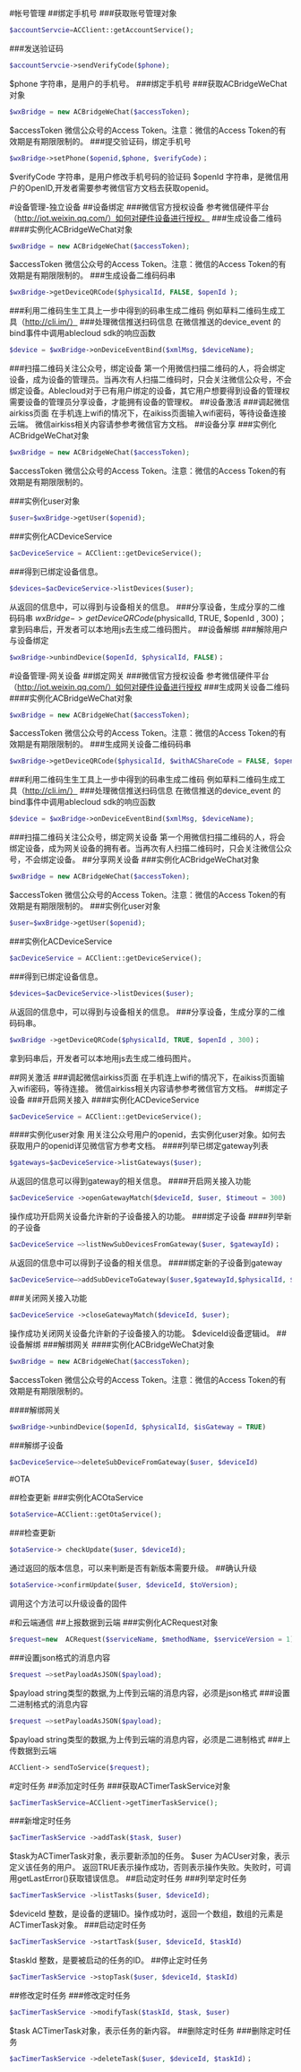 #帐号管理
##绑定手机号
###获取账号管理对象
```php
$accountServcie=ACClient::getAccountService();
```
###发送验证码
```php
$accountServcie->sendVerifyCode($phone);
```
$phone 字符串，是用户的手机号。
###绑定手机号
###获取ACBridgeWeChat对象
```php
$wxBridge = new ACBridgeWeChat($accessToken);
```
$accessToken 微信公众号的Access Token。注意：微信的Access Token的有效期是有期限限制的。
###提交验证码，绑定手机号
```php
$wxBridge->setPhone($openid,$phone, $verifyCode)；
```
$verifyCode 字符串，是用户修改手机号码的验证码
$openId 字符串，是微信用户的OpenID,开发者需要参考微信官方文档去获取openid。



#设备管理-独立设备
##设备绑定
###微信官方授权设备
参考微信硬件平台（http://iot.weixin.qq.com/）如何对硬件设备进行授权。
###生成设备二维码
####实例化ACBridgeWeChat对象
```php
$wxBridge = new ACBridgeWeChat($accessToken);
```
$accessToken 微信公众号的Access Token。注意：微信的Access Token的有效期是有期限限制的。
###生成设备二维码码串
```php
$wxBridge->getDeviceQRCode($physicalId, FALSE, $openId );
```
###利用二维码生生工具上一步中得到的码串生成二维码
例如草料二维码生成工具（http://cli.im/）
###处理微信推送扫码信息
在微信推送的device_event 的 bind事件中调用ablecloud sdk的响应函数
```php
$device = $wxBridge->onDeviceEventBind($xmlMsg, $deviceName);
```
###扫描二维码关注公众号，绑定设备
第一个用微信扫描二维码的人，将会绑定设备，成为设备的管理员。当再次有人扫描二维码时，只会关注微信公众号，不会绑定设备。Ablecloud对于已有用户绑定的设备，其它用户想要得到设备的管理权需要设备的管理员分享设备，才能拥有设备的管理权。
##设备激活
###调起微信airkiss页面
在手机连上wifi的情况下，在aikiss页面输入wifi密码，等待设备连接云端。
微信airkiss相关内容请参参考微信官方文档。
##设备分享
###实例化ACBridgeWeChat对象
```php
$wxBridge = new ACBridgeWeChat($accessToken);
```
$accessToken 微信公众号的Access Token。注意：微信的Access Token的有效期是有期限限制的。

###实例化user对象
```php
$user=$wxBridge->getUser($openid);
```
###实例化ACDeviceService
```php
$acDeviceService = ACClient::getDeviceService();
```
###得到已绑定设备信息。
```php
$devices=$acDeviceService->listDevices($user);
```
从返回的信息中，可以得到与设备相关的信息。
###分享设备，生成分享的二维码码串
$wxBridge ->getDeviceQRCode($physicalId, TRUE, $openId , 300)；
拿到码串后，开发者可以本地用js去生成二维码图片。
##设备解绑
###解除用户与设备绑定
```php
$wxBridge->unbindDevice($openId, $physicalId, FALSE)；
```



#设备管理-网关设备
##绑定网关
###微信官方授权设备
参考微信硬件平台（http://iot.weixin.qq.com/）如何对硬件设备进行授权
###生成网关设备二维码
####实例化ACBridgeWeChat对象
```php
$wxBridge = new ACBridgeWeChat($accessToken);
```
$accessToken 微信公众号的Access Token。注意：微信的Access Token的有效期是有期限限制的。
###生成网关设备二维码码串
```php
$wxBridge->getDeviceQRCode($physicalId, $withACShareCode = FALSE, $openId = '', $timeout = 300);
```
###利用二维码生生工具上一步中得到的码串生成二维码
例如草料二维码生成工具（http://cli.im/）
###处理微信推送扫码信息
在微信推送的device_event 的 bind事件中调用ablecloud sdk的响应函数
```php
$device = $wxBridge->onDeviceEventBind($xmlMsg, $deviceName);
```
###扫描二维码关注公众号，绑定网关设备
第一个用微信扫描二维码的人，将会绑定设备，成为网关设备的拥有者。当再次有人扫描二维码时，只会关注微信公众号，不会绑定设备。
##分享网关设备
###实例化ACBridgeWeChat对象
```php
$wxBridge = new ACBridgeWeChat($accessToken);
```
$accessToken 微信公众号的Access Token。注意：微信的Access Token的有效期是有期限限制的。
###实例化user对象
```php
$user=$wxBridge->getUser($openid);
```
###实例化ACDeviceService
```php
$acDeviceService = ACClient::getDeviceService();
```
###得到已绑定设备信息。
```php
$devices=$acDeviceService->listDevices($user);
```
从返回的信息中，可以得到与设备相关的信息。
###分享设备，生成分享的二维码码串。
```php
$wxBridge ->getDeviceQRCode($physicalId, TRUE, $openId , 300)；
```
拿到码串后，开发者可以本地用js去生成二维码图片。


##网关激活
###调起微信airkiss页面
在手机连上wifi的情况下，在aikiss页面输入wifi密码，等待连接。
微信airkiss相关内容请参参考微信官方文档。
##绑定子设备
###开启网关接入
####实例化ACDeviceService
```php
$acDeviceService = ACClient::getDeviceService();
```
####实例化user对象
用关注公众号用户的openid，去实例化user对象。如何去获取用户的openid详见微信官方参考文档。
####列举已绑定gateway列表
```php
$gateways=$acDeviceService->listGateways($user);
```
从返回的信息可以得到gateway的相关信息。
####开启网关接入功能
```php
$acDeviceService ->openGatewayMatch($deviceId, $user, $timeout = 300)
```
操作成功开启网关设备允许新的子设备接入的功能。
###绑定子设备
####列举新的子设备
```php
$acDeviceService –>listNewSubDevicesFromGateway($user, $gatewayId)；
```
从返回的信息中可以得到子设备的相关信息。
####绑定新的子设备到gateway
```php
$acDeviceService–>addSubDeviceToGateway($user,$gatewayId,$physicalId, $name)
```
###关闭网关接入功能
```php
$acDeviceService ->closeGatewayMatch($deviceId, $user);
```
操作成功关闭网关设备允许新的子设备接入的功能。
$deviceId设备逻辑id。
##设备解绑
###解绑网关
####实例化ACBridgeWeChat对象
```php
$wxBridge = new ACBridgeWeChat($accessToken);
```
$accessToken 微信公众号的Access Token。注意：微信的Access Token的有效期是有期限限制的。

####解绑网关
```php
$wxBridge->unbindDevice($openId, $physicalId, $isGateway = TRUE)
```
###解绑子设备

```php
$acDeviceService–>deleteSubDeviceFromGateway($user, $deviceId)
```


#OTA

##检查更新
###实例化ACOtaService
```php
$otaService=ACClient::getOtaService();
```
###检查更新
```php
$otaService-> checkUpdate($user, $deviceId);
```
通过返回的版本信息，可以来判断是否有新版本需要升级。
##确认升级
```php
$otaService->confirmUpdate($user, $deviceId, $toVersion);
```
调用这个方法可以升级设备的固件

#和云端通信
##上报数据到云端
###实例化ACRequest对象

```php
$request=new  ACRequest($serviceName, $methodName, $serviceVersion = 1);
 ```

###设置json格式的消息内容
```php
$request –>setPayloadAsJSON($payload);
```
$payload string类型的数据,为上传到云端的消息内容，必须是json格式
###设置二进制格式的消息内容
```php
$request –>setPayloadAsJSON($payload);
```
$payload string类型的数据,为上传到云端的消息内容，必须是二进制格式
###上传数据到云端
```php
ACClient-> sendToService($request);
```
#定时任务
##添加定时任务
###获取ACTimerTaskService对象
```php
$acTimerTaskService=ACClient->getTimerTaskService();
```
###新增定时任务
```php
$acTimerTaskService ->addTask($task, $user)
```
$task为ACTimerTask对象，表示要新添加的任务。
$user 为ACUser对象，表示定义该任务的用户。
返回TRUE表示操作成功，否则表示操作失败。失败时，可调用getLastError()获取错误信息。
##启动定时任务
###列举定时任务
```php
$acTimerTaskService ->listTasks($user, $deviceId);
```
$deviceId 整数，是设备的逻辑ID。操作成功时，返回一个数组，数组的元素是ACTimerTask对象。
###启动定时任务
```php
$acTimerTaskService ->startTask($user, $deviceId, $taskId)
```
$taskId 整数，是要被启动的任务的ID。
##停止定时任务
```php
$acTimerTaskService ->stopTask($user, $deviceId, $taskId)
```
##修改定时任务
###修改定时任务
```php
$acTimerTaskService ->modifyTask($taskId, $task, $user)
```
$task ACTimerTask对象，表示任务的新内容。
##删除定时任务
###删除定时任务
```php
$acTimerTaskService ->deleteTask($user, $deviceId, $taskId)；
```

